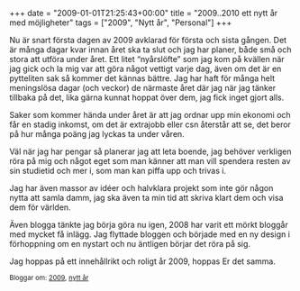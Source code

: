 +++
date = "2009-01-01T21:25:43+00:00"
title = "2009..2010 ett nytt år med möjligheter"
tags = ["2009", "Nytt år", "Personal"]
+++

Nu är snart första dagen av 2009 avklarad för första och sista gången. Det är många dagar kvar innan året ska ta slut och jag har planer, både små och stora att utföra under året. Ett litet &#8220;nyårslöfte&#8221; som jag kom på kvällen när jag gick och la mig var att göra något vettigt varje dag, även om det är en pytteliten sak så kommer det kännas bättre. Jag har haft för många helt meningslösa dagar (och veckor) de närmaste året där jag när jag tänker tillbaka på det, lika gärna kunnat hoppat över dem, jag fick inget gjort alls.

Saker som kommer hända under året är att jag ordnar upp min ekonomi och får en stadig inkomst, om det är extrajobb eller csn återstår att se, det beror på hur många poäng jag lyckas ta under våren.

Väl när jag har pengar så planerar jag att leta boende, jag behöver verkligen röra på mig och något eget som man känner att man vill spendera resten av sin studietid och mer i, som man kan piffa upp och trivas i.

Jag har även massor av idéer och halvklara projekt som inte gör någon nytta att samla damm, jag ska även ta min tid att skriva klart dem och visa dem för världen.

Även blogga tänkte jag börja göra nu igen, 2008 har varit ett mörkt bloggår med mycket få inlägg. Jag flyttade bloggen och började med en ny design i förhoppning om en nystart och nu äntligen börjar det röra på sig.

Jag hoppas på ett innehållrikt och roligt år 2009, hoppas Er det samma.

<small> <p class='technorati-tags'>
  Bloggar om: <a class='technorati-link' href='http://bloggar.se/om/2009' rel='tag' target='_self'>2009</a>, <a class='technorati-link' href='http://bloggar.se/om/nytt+%C3%A5r' rel='tag' target='_self'>nytt år</a>
</p></small>
